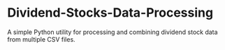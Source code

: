 # Dividend-Stocks-Data-Processing
A simple Python utility for processing and combining dividend stock data from multiple CSV files.
